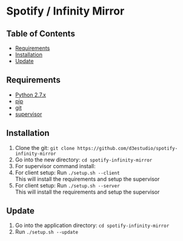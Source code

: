 # Spotify / Infinity Mirror

## Table of Contents
- [Requirements](#requirements)
- [Installation](#installation)
- [Update](#update)

## Requirements
- [Python 2.7.x](http://docs.python-guide.org/en/latest/starting/installation/)
- [pip](https://pip.pypa.io/en/stable/installing/)
- [git](https://git-scm.com/book/en/v2/Getting-Started-Installing-Git)
- [supervisor](http://supervisord.org/installing.html#installing)

## Installation
1. Clone the git: `git clone https://github.com/d3estudio/spotify-infinity-mirror`
2. Go into the new directory: `cd spotify-infinity-mirror`
3. For supervisor command install:
  1. For client setup: Run `./setup.sh --client`  
    This will install the requirements and setup the supervisor
  2. For client setup: Run `./setup.sh --server`  
    This will install the requirements and setup the supervisor

## Update
1. Go into the application directory: `cd spotify-infinity-mirror`
2. Run `./setup.sh --update`